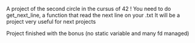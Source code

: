 A project of the second circle in the cursus of 42 ! 
You need to do get_next_line, a function that read the next line on your .txt
It will be a project very useful for next projects 

Project finished with the bonus (no static variable and many fd managed) 
